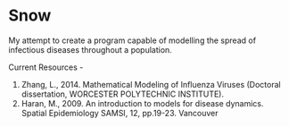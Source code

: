 # Snow
My attempt to create a program capable of modelling the spread of infectious diseases throughout a population. 

Current Resources - 
1. Zhang, L., 2014. Mathematical Modeling of Influenza Viruses (Doctoral dissertation, WORCESTER POLYTECHNIC INSTITUTE).
2. Haran, M., 2009. An introduction to models for disease dynamics. Spatial Epidemiology SAMSI, 12, pp.19-23.
Vancouver	

